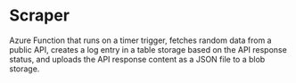 # Scraper

Azure Function that runs on a timer trigger, fetches random data from a public API, creates a log entry in a table storage based on the API response status, and uploads the API response content as a JSON file to a blob storage.
